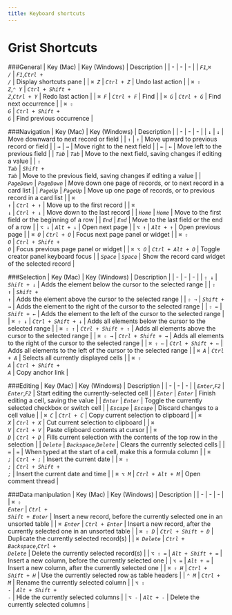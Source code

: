 ```yaml
---
title: Keyboard shortcuts
---
```


# Grist Shortcuts

<!-- The content below is generated from Grist code using ./build-shortcuts.js. -->
<!-- START -->
###General
| Key (Mac) | Key (Windows) | Description | 
| - | - | - | 
| <code class="keys">*F1*</code>,<code class="keys">*⌘* */*</code> | <code class="keys">*F1*</code>,<code class="keys">*Ctrl* + */*</code> | Display shortcuts pane |
| <code class="keys">*⌘* *Z*</code> | <code class="keys">*Ctrl* + *Z*</code> | Undo last action |
| <code class="keys">*⌘* *⇧* *Z*</code>,<code class="keys">*⌃* *Y*</code> | <code class="keys">*Ctrl* + *Shift* + *Z*</code>,<code class="keys">*Ctrl* + *Y*</code> | Redo last action |
| <code class="keys">*⌘* *F*</code> | <code class="keys">*Ctrl* + *F*</code> | Find |
| <code class="keys">*⌘* *G*</code> | <code class="keys">*Ctrl* + *G*</code> | Find next occurrence |
| <code class="keys">*⌘* *⇧* *G*</code> | <code class="keys">*Ctrl* + *Shift* + *G*</code> | Find previous occurrence |

###Navigation
| Key (Mac) | Key (Windows) | Description | 
| - | - | - | 
| <code class="keys">*↓*</code> | <code class="keys">*↓*</code> | Move downward to next record or field |
| <code class="keys">*↑*</code> | <code class="keys">*↑*</code> | Move upward to previous record or field |
| <code class="keys">*→*</code> | <code class="keys">*→*</code> | Move right to the next field |
| <code class="keys">*←*</code> | <code class="keys">*←*</code> | Move left to the previous field |
| <code class="keys">*Tab*</code> | <code class="keys">*Tab*</code> | Move to the next field, saving changes if editing a value |
| <code class="keys">*⇧* *Tab*</code> | <code class="keys">*Shift* + *Tab*</code> | Move to the previous field, saving changes if editing a value |
| <code class="keys">*PageDown*</code> | <code class="keys">*PageDown*</code> | Move down one page of records, or to next record in a card list |
| <code class="keys">*PageUp*</code> | <code class="keys">*PageUp*</code> | Move up one page of records, or to previous record in a card list |
| <code class="keys">*⌘* *↑*</code> | <code class="keys">*Ctrl* + *↑*</code> | Move up to the first record |
| <code class="keys">*⌘* *↓*</code> | <code class="keys">*Ctrl* + *↓*</code> | Move down to the last record |
| <code class="keys">*Home*</code> | <code class="keys">*Home*</code> | Move to the first field or the beginning of a row |
| <code class="keys">*End*</code> | <code class="keys">*End*</code> | Move to the last field or the end of a row |
| <code class="keys">*⌥* *↓*</code> | <code class="keys">*Alt* + *↓*</code> | Open next page |
| <code class="keys">*⌥* *↑*</code> | <code class="keys">*Alt* + *↑*</code> | Open previous page |
| <code class="keys">*⌘* *O*</code> | <code class="keys">*Ctrl* + *O*</code> | Focus next page panel or widget |
| <code class="keys">*⌘* *⇧* *O*</code> | <code class="keys">*Ctrl* + *Shift* + *O*</code> | Focus previous page panel or widget |
| <code class="keys">*⌘* *⌥* *O*</code> | <code class="keys">*Ctrl* + *Alt* + *O*</code> | Toggle creator panel keyboard focus |
| <code class="keys">*Space*</code> | <code class="keys">*Space*</code> | Show the record card widget of the selected record |

###Selection
| Key (Mac) | Key (Windows) | Description | 
| - | - | - | 
| <code class="keys">*⇧* *↓*</code> | <code class="keys">*Shift* + *↓*</code> | Adds the element below the cursor to the selected range |
| <code class="keys">*⇧* *↑*</code> | <code class="keys">*Shift* + *↑*</code> | Adds the element above the cursor to the selected range |
| <code class="keys">*⇧* *→*</code> | <code class="keys">*Shift* + *→*</code> | Adds the element to the right of the cursor to the selected range |
| <code class="keys">*⇧* *←*</code> | <code class="keys">*Shift* + *←*</code> | Adds the element to the left of the cursor to the selected range |
| <code class="keys">*⌘* *⇧* *↓*</code> | <code class="keys">*Ctrl* + *Shift* + *↓*</code> | Adds all elements below the cursor to the selected range |
| <code class="keys">*⌘* *⇧* *↑*</code> | <code class="keys">*Ctrl* + *Shift* + *↑*</code> | Adds all elements above the cursor to the selected range |
| <code class="keys">*⌘* *⇧* *→*</code> | <code class="keys">*Ctrl* + *Shift* + *→*</code> | Adds all elements to the right of the cursor to the selected range |
| <code class="keys">*⌘* *⇧* *←*</code> | <code class="keys">*Ctrl* + *Shift* + *←*</code> | Adds all elements to the left of the cursor to the selected range |
| <code class="keys">*⌘* *A*</code> | <code class="keys">*Ctrl* + *A*</code> | Selects all currently displayed cells |
| <code class="keys">*⌘* *⇧* *A*</code> | <code class="keys">*Ctrl* + *Shift* + *A*</code> | Copy anchor link |

###Editing
| Key (Mac) | Key (Windows) | Description | 
| - | - | - | 
| <code class="keys">*Enter*</code>,<code class="keys">*F2*</code> | <code class="keys">*Enter*</code>,<code class="keys">*F2*</code> | Start editing the currently-selected cell |
| <code class="keys">*Enter*</code> | <code class="keys">*Enter*</code> | Finish editing a cell, saving the value |
| <code class="keys">*Enter*</code> | <code class="keys">*Enter*</code> | Toggle the currently selected checkbox or switch cell |
| <code class="keys">*Escape*</code> | <code class="keys">*Escape*</code> | Discard changes to a cell value |
| <code class="keys">*⌘* *C*</code> | <code class="keys">*Ctrl* + *C*</code> | Copy current selection to clipboard |
| <code class="keys">*⌘* *X*</code> | <code class="keys">*Ctrl* + *X*</code> | Cut current selection to clipboard |
| <code class="keys">*⌘* *V*</code> | <code class="keys">*Ctrl* + *V*</code> | Paste clipboard contents at cursor |
| <code class="keys">*⌘* *D*</code> | <code class="keys">*Ctrl* + *D*</code> | Fills current selection with the contents of the top row in the selection |
| <code class="keys">*Delete*</code> | <code class="keys">*Backspace*</code>,<code class="keys">*Delete*</code> | Clears the currently selected cells |
| <code class="keys">*=*</code> | <code class="keys">*=*</code> | When typed at the start of a cell, make this a formula column |
| <code class="keys">*⌘* *;*</code> | <code class="keys">*Ctrl* + *;*</code> | Insert the current date |
| <code class="keys">*⌘* *⇧* *;*</code> | <code class="keys">*Ctrl* + *Shift* + *;*</code> | Insert the current date and time |
| <code class="keys">*⌘* *⌥* *M*</code> | <code class="keys">*Ctrl* + *Alt* + *M*</code> | Open comment thread |

###Data manipulation
| Key (Mac) | Key (Windows) | Description | 
| - | - | - | 
| <code class="keys">*⌘* *⇧* *Enter*</code> | <code class="keys">*Ctrl* + *Shift* + *Enter*</code> | Insert a new record, before the currently selected one in an unsorted table |
| <code class="keys">*⌘* *Enter*</code> | <code class="keys">*Ctrl* + *Enter*</code> | Insert a new record, after the currently selected one in an unsorted table |
| <code class="keys">*⌘* *⇧* *D*</code> | <code class="keys">*Ctrl* + *Shift* + *D*</code> | Duplicate the currently selected record(s) |
| <code class="keys">*⌘* *Delete*</code> | <code class="keys">*Ctrl* + *Backspace*</code>,<code class="keys">*Ctrl* + *Delete*</code> | Delete the currently selected record(s) |
| <code class="keys">*⌥* *⇧* *=*</code> | <code class="keys">*Alt* + *Shift* + *=*</code> | Insert a new column, before the currently selected one |
| <code class="keys">*⌥* *=*</code> | <code class="keys">*Alt* + *=*</code> | Insert a new column, after the currently selected one |
| <code class="keys">*⌘* *⇧* *H*</code> | <code class="keys">*Ctrl* + *Shift* + *H*</code> | Use the currently selected row as table headers |
| <code class="keys">*⌃* *M*</code> | <code class="keys">*Ctrl* + *M*</code> | Rename the currently selected column |
| <code class="keys">*⌥* *⇧* *-*</code> | <code class="keys">*Alt* + *Shift* + *-*</code> | Hide the currently selected columns |
| <code class="keys">*⌥* *-*</code> | <code class="keys">*Alt* + *-*</code> | Delete the currently selected columns |

<!-- END -->
